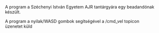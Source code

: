 A program a Széchenyi István Egyetem AJR tantárgyára egy beadandónak készült.

A program a nyilak/WASD gombok segítségével a /cmd_vel topicon üzenetet küld
